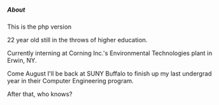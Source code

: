 ##### About

This is the php version

22 year old still in the throws of higher education.

Currently interning at Corning Inc.'s Environmental Technologies plant in Erwin, NY.

Come August I'll be back at SUNY Buffalo to finish up my last undergrad year in their Computer Engineering program.

After that, who knows?
